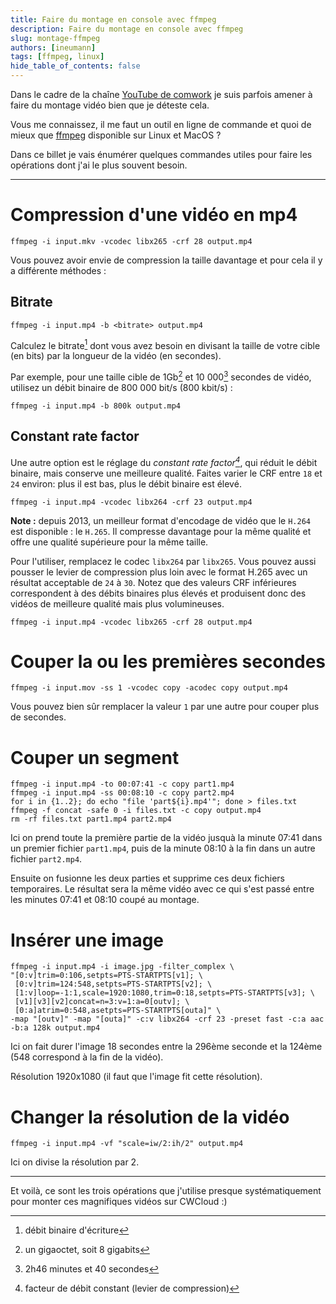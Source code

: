 ```yaml
---
title: Faire du montage en console avec ffmpeg
description: Faire du montage en console avec ffmpeg 
slug: montage-ffmpeg
authors: [ineumann]
tags: [ffmpeg, linux]
hide_table_of_contents: false
---
```


Dans le cadre de la chaîne [YouTube de comwork](https://www.youtube.com/channel/UCC2MNPcLGd_yrfwdEFvnByg) je suis parfois amener à faire du montage vidéo bien que je déteste cela.

Vous me connaissez, il me faut un outil en ligne de commande et quoi de mieux que [ffmpeg](https://ffmpeg.org) disponible sur Linux et MacOS ?

Dans ce billet je vais énumérer quelques commandes utiles pour faire les opérations dont j'ai le plus souvent besoin.

---

# Compression d'une vidéo en mp4

```shell
ffmpeg -i input.mkv -vcodec libx265 -crf 28 output.mp4
```

Vous pouvez avoir envie de compression la taille davantage et pour cela il y a différente méthodes :

## Bitrate

```shell
ffmpeg -i input.mp4 -b <bitrate> output.mp4
```

Calculez le bitrate[^1] dont vous avez besoin en divisant la taille de votre cible (en bits) par la longueur de la vidéo (en secondes).

Par exemple, pour une taille cible de 1Gb[^2] et 10 000[^3] secondes de vidéo, utilisez un débit binaire de 800 000 bit/s (800 kbit/s) :

```shell
ffmpeg -i input.mp4 -b 800k output.mp4
```

[^1]: débit binaire d'écriture
[^2]: un gigaoctet, soit 8 gigabits
[^3]: 2h46 minutes et 40 secondes

## Constant rate factor

Une autre option est le réglage du _constant rate factor[^4]_, qui réduit le débit binaire, mais conserve une meilleure qualité. Faites varier le CRF entre `18` et `24` environ: plus il est bas, plus le débit binaire est élevé.

```shell
ffmpeg -i input.mp4 -vcodec libx264 -crf 23 output.mp4
```

__Note :__ depuis 2013, un meilleur format d'encodage de vidéo que le `H.264` est disponible : le `H.265`. Il compresse davantage pour la même qualité et offre une qualité supérieure pour la même taille.

Pour l'utiliser, remplacez le codec `libx264` par `libx265`. Vous pouvez aussi pousser le levier de compression plus loin avec le format H.265 avec un résultat acceptable de `24` à `30`. Notez que des valeurs CRF inférieures correspondent à des débits binaires plus élevés et produisent donc des vidéos de meilleure qualité mais plus volumineuses.

```shell
ffmpeg -i input.mp4 -vcodec libx265 -crf 28 output.mp4
```

[^4]: facteur de débit constant (levier de compression)

# Couper la ou les premières secondes

```shell
ffmpeg -i input.mov -ss 1 -vcodec copy -acodec copy output.mp4
```

Vous pouvez bien sûr remplacer la valeur `1` par une autre pour couper plus de secondes.

# Couper un segment

```shell
ffmpeg -i input.mp4 -to 00:07:41 -c copy part1.mp4
ffmpeg -i input.mp4 -ss 00:08:10 -c copy part2.mp4
for i in {1..2}; do echo "file 'part${i}.mp4'"; done > files.txt
ffmpeg -f concat -safe 0 -i files.txt -c copy output.mp4
rm -rf files.txt part1.mp4 part2.mp4 
```

Ici on prend toute la première partie de la vidéo jusquà la minute 07:41 dans un premier fichier `part1.mp4`, puis de la minute 08:10 à la fin dans un autre fichier `part2.mp4`.

Ensuite on fusionne les deux parties et supprime ces deux fichiers temporaires. Le résultat sera la même vidéo avec ce qui s'est passé entre les minutes 07:41 et 08:10 coupé au montage.

# Insérer une image

```shell
ffmpeg -i input.mp4 -i image.jpg -filter_complex \
"[0:v]trim=0:106,setpts=PTS-STARTPTS[v1]; \
 [0:v]trim=124:548,setpts=PTS-STARTPTS[v2]; \
 [1:v]loop=-1:1,scale=1920:1080,trim=0:18,setpts=PTS-STARTPTS[v3]; \
 [v1][v3][v2]concat=n=3:v=1:a=0[outv]; \
 [0:a]atrim=0:548,asetpts=PTS-STARTPTS[outa]" \
-map "[outv]" -map "[outa]" -c:v libx264 -crf 23 -preset fast -c:a aac -b:a 128k output.mp4
```

Ici on fait durer l'image 18 secondes entre la 296ème seconde et la 124ème (548 correspond à la fin de la vidéo).

Résolution 1920x1080 (il faut que l'image fit cette résolution).

# Changer la résolution de la vidéo

```shell
ffmpeg -i input.mp4 -vf "scale=iw/2:ih/2" output.mp4
```

Ici on divise la résolution par 2.

---

Et voilà, ce sont les trois opérations que j'utilise presque systématiquement pour monter ces magnifiques vidéos sur CWCloud :)
